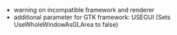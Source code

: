 + warning on incompatible framework and renderer
+ additional parameter for GTK framework: USEGUI (Sets UseWholeWindowAsGLArea to false)